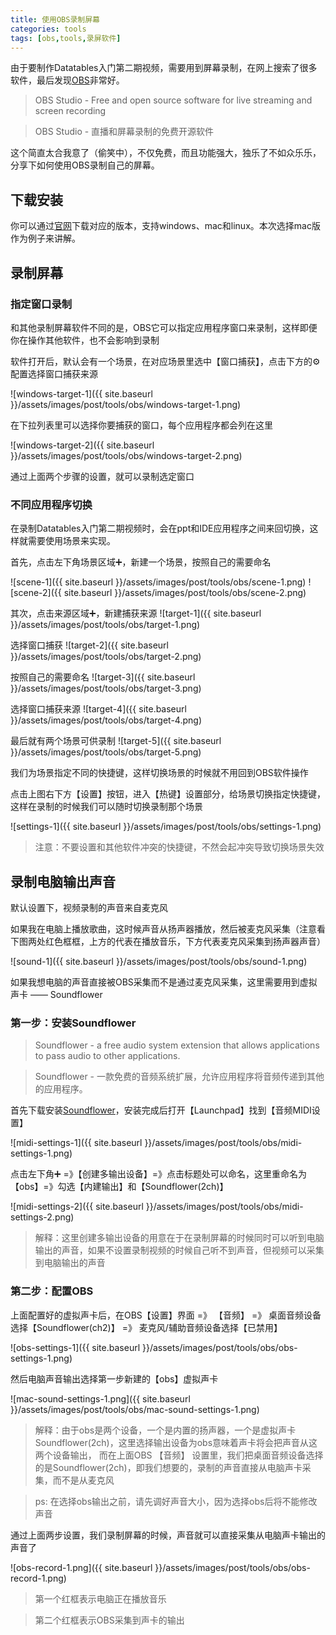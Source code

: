 ```yaml
---
title: 使用OBS录制屏幕
categories: tools
tags: [obs,tools,录屏软件]
---
```



由于要制作Datatables入门第二期视频，需要用到屏幕录制，在网上搜索了很多软件，最后发现[OBS][obs]非常好。

> OBS Studio - Free and open source software for live streaming and screen recording

> OBS Studio - 直播和屏幕录制的免费开源软件

这个简直太合我意了（偷笑中），不仅免费，而且功能强大，独乐了不如众乐乐，分享下如何使用OBS录制自己的屏幕。


## 下载安装

你可以通过[官网][obs-download]下载对应的版本，支持windows、mac和linux。本次选择mac版作为例子来讲解。


## 录制屏幕

### 指定窗口录制

和其他录制屏幕软件不同的是，OBS它可以指定应用程序窗口来录制，这样即便你在操作其他软件，也不会影响到录制

软件打开后，默认会有一个场景，在对应场景里选中【窗口捕获】，点击下方的⚙配置选择窗口捕获来源

![windows-target-1]({{ site.baseurl }}/assets/images/post/tools/obs/windows-target-1.png)

在下拉列表里可以选择你要捕获的窗口，每个应用程序都会列在这里

![windows-target-2]({{ site.baseurl }}/assets/images/post/tools/obs/windows-target-2.png)

通过上面两个步骤的设置，就可以录制选定窗口


### 不同应用程序切换

在录制Datatables入门第二期视频时，会在ppt和IDE应用程序之间来回切换，这样就需要使用场景来实现。

首先，点击左下角场景区域➕，新建一个场景，按照自己的需要命名

![scene-1]({{ site.baseurl }}/assets/images/post/tools/obs/scene-1.png)
![scene-2]({{ site.baseurl }}/assets/images/post/tools/obs/scene-2.png)

其次，点击来源区域➕，新建捕获来源
![target-1]({{ site.baseurl }}/assets/images/post/tools/obs/target-1.png)

选择窗口捕获
![target-2]({{ site.baseurl }}/assets/images/post/tools/obs/target-2.png)

按照自己的需要命名
![target-3]({{ site.baseurl }}/assets/images/post/tools/obs/target-3.png)

选择窗口捕获来源
![target-4]({{ site.baseurl }}/assets/images/post/tools/obs/target-4.png)

最后就有两个场景可供录制
![target-5]({{ site.baseurl }}/assets/images/post/tools/obs/target-5.png)

我们为场景指定不同的快捷键，这样切换场景的时候就不用回到OBS软件操作

点击上图右下方【设置】按钮，进入【热键】设置部分，给场景切换指定快捷键，这样在录制的时候我们可以随时切换录制那个场景

![settings-1]({{ site.baseurl }}/assets/images/post/tools/obs/settings-1.png)

> 注意：不要设置和其他软件冲突的快捷键，不然会起冲突导致切换场景失效


## 录制电脑输出声音

默认设置下，视频录制的声音来自麦克风


如果我在电脑上播放歌曲，这时候声音从扬声器播放，然后被麦克风采集（注意看下图两处红色框框，上方的代表在播放音乐，下方代表麦克风采集到扬声器声音）

![sound-1]({{ site.baseurl }}/assets/images/post/tools/obs/sound-1.png)

如果我想电脑的声音直接被OBS采集而不是通过麦克风采集，这里需要用到虚拟声卡 —— Soundflower


### 第一步：安装Soundflower

> Soundflower - a free audio system extension that allows applications to pass audio to other applications.

> Soundflower - 一款免费的音频系统扩展，允许应用程序将音频传递到其他的应用程序。

首先下载安装[Soundflower][soundflower]，安装完成后打开【Launchpad】找到【音频MIDI设置】

![midi-settings-1]({{ site.baseurl }}/assets/images/post/tools/obs/midi-settings-1.png)

点击左下角➕ =》【创建多输出设备】=》点击标题处可以命名，这里重命名为【obs】=》勾选【内建输出】和【Soundflower(2ch)】

![midi-settings-2]({{ site.baseurl }}/assets/images/post/tools/obs/midi-settings-2.png)

> 解释：这里创建多输出设备的用意在于在录制屏幕的时候同时可以听到电脑输出的声音，如果不设置录制视频的时候自己听不到声音，但视频可以采集到电脑输出的声音

### 第二步：配置OBS

上面配置好的虚拟声卡后，在OBS【设置】界面  =》 【音频】 =》 桌面音频设备选择【Soundflower(ch2)】 =》 麦克风/辅助音频设备选择【已禁用】

![obs-settings-1]({{ site.baseurl }}/assets/images/post/tools/obs/obs-settings-1.png)

然后电脑声音输出选择第一步新建的【obs】虚拟声卡

![mac-sound-settings-1.png]({{ site.baseurl }}/assets/images/post/tools/obs/mac-sound-settings-1.png)

> 解释：由于obs是两个设备，一个是内置的扬声器，一个是虚拟声卡Soundflower(2ch)，这里选择输出设备为obs意味着声卡将会把声音从这两个设备输出，
> 而在上面OBS 【音频】 设置里，我们把桌面音频设备选择的是Soundflower(2ch)，即我们想要的，录制的声音直接从电脑声卡采集，而不是从麦克风

> ps: 在选择obs输出之前，请先调好声音大小，因为选择obs后将不能修改声音

通过上面两步设置，我们录制屏幕的时候，声音就可以直接采集从电脑声卡输出的声音了

![obs-record-1.png]({{ site.baseurl }}/assets/images/post/tools/obs/obs-record-1.png)

> 第一个红框表示电脑正在播放音乐

> 第二个红框表示OBS采集到声卡的输出


























[obs]:https://obsproject.com/
[obs-download]:https://obsproject.com/download
[obs-github]:https://github.com/obsproject/obs-studio
[soundflower]:https://soundflower.en.softonic.com/mac
